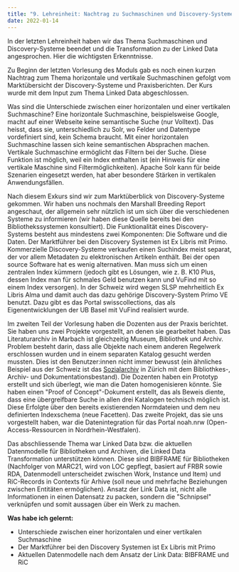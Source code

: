 ```yaml
---
title: "9. Lehreinheit: Nachtrag zu Suchmaschinen und Discovery-Systeme und Kursabschluss"
date: 2022-01-14
---
```


In der letzten Lehreinheit haben wir das Thema Suchmaschinen und Discovery-Systeme beendet und die Transformation zu der Linked Data angesprochen. Hier die wichtigsten Erkenntnisse. 

Zu Beginn der letzten Vorlesung des Moduls gab es noch einen kurzen Nachtrag zum Thema horizontale und vertikale Suchmaschinen gefolgt vom Marktübersicht der Discovery-Systeme und Praxisberichten. Der Kurs wurde mit dem Input zum Thema Linked Data abgeschlossen.

Was sind die Unterschiede zwischen einer horizontalen und einer vertikalen Suchmaschine? Eine horizontale Suchmaschine, beispielsweise Google, macht auf einer Webseite keine semantische Suche (nur Volltext). Das heisst, dass sie, unterschiedlich zu Solr, wo Felder und Datentype vordefiniert sind, kein Schema braucht. Mit einer horizontalen Suchmaschine lassen sich keine semantischen Absprachen machen. Vertikale Suchmaschine ermöglicht das Filtern bei der Suche. Diese Funktion ist möglich, weil ein Index enthalten ist (ein Hinweis für eine vertikale Maschine sind Filtermöglichkeiten). Apache Solr kann für beide Szenarien eingesetzt werden, hat aber besondere Stärken in vertikalen Anwendungsfällen. 

Nach diesem Exkurs sind wir zum Marktüberblick von Discovery-Systeme gekommen. Wir haben uns nochmals den Marshall Breeding Report angeschaut, der allgemein sehr nützlich ist um sich über die verschiedenen Systeme zu informieren (wir haben diese Quelle bereits bei den Bibliothekssystemen konsultiert). Die Funktionalität eines Discovery-Systems besteht aus mindestens zwei Komponenten: Die Software und die Daten. Der Marktführer bei den Discovery Systemen ist Ex Libris mit Primo. 
Kommerzielle Discovery-Systeme verkaufen einen Suchindex meist separat, der vor allem Metadaten zu elektronischen Artikeln enthält. Bei der open source Software hat es wenig alternativen. Man muss sich um einen zentralen Index kümmern (jedoch gibt es Lösungen, wie z. B. K10 Plus, dessen Index man für schmales Geld benutzen kann und VuFind mit so einem Index versorgen). In der Schweiz wird wegen SLSP mehrheitlich Ex Libris Alma und damit auch das dazu gehörige Discovery-System Primo VE benutzt. Dazu gibt es das Portal swisscollections, das als Eigenentwicklungen der UB Basel mit VuFind realisiert wurde.

Im zweiten Teil der Vorlesung haben die Dozenten aus der Praxis berichtet. Sie haben uns zwei Projekte vorgestellt, an denen sie gearbeitet haben. Das Literaturarchiv in Marbach ist gleichzeitig Museum, Bibliothek und Archiv. Problem besteht darin, dass alle Objekte nach einem anderen Regelwerk erschlossen wurden und in einem separaten Katalog gesucht werden mussten. Dies ist den Benutzer:innen nicht immer bewusst (ein ähnliches Beispiel aus der Schweiz ist das [Sozialarchiv](https://www.sozialarchiv.ch/) in Zürich mit dem Bibliothkes-, Archiv- und Dokumentationsbestand). Die Dozenten haben ein Prototyp erstellt und sich überlegt, wie man die Daten homogenisieren könnte. Sie haben einen "Proof of Concept"-Dokument erstellt, das als Beweis diente, dass eine übergreifbare Suche in allen drei Katalogen technisch möglich ist. Diese Erfolgte über den bereits existierenden Normdateien und dem neu definierten Indexschema (neue Facetten).  Das zweite Projekt, das sie uns vorgestellt haben, war die Datenintegration für das Portal noah.nrw (Open-Access-Ressourcen in Nordrhein-Westfalen). 

Das abschliessende Thema war Linked Data bzw. die aktuellen Datenmodelle für Bibliotheken und Archiven, die Linked Data Transformation unterstützen können. Diese sind BIBFRAME für Bibliotheken (Nachfolger von MARC21, wird von LOC gepflegt, basiert auf FRBR sowie RDA, Datenmodell unterscheidet zwischen Work, Instance und Item) und RiC-Records in Contexts für Arhive (soll neue und mehrfache Beziehungen zwischen Entitäten ermöglichen). Ansatz der Link Data ist, nicht alle Informationen in einen Datensatz zu packen, sondern die "Schnipsel" verknüpfen und somit aussagen über ein Werk zu machen. 

**Was habe ich gelernt:** 
-	Unterschiede zwischen einer horizontalen und einer vertikalen Suchmaschine
-	Der Marktführer bei den Discovery Systemen ist Ex Libris mit Primo
-	Aktuellen Datenmodelle nach dem Ansatz der Link Data: BIBFRAME und RiC
 
